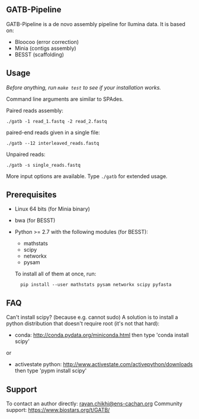 GATB-Pipeline
-------------

GATB-Pipeline is a de novo assembly pipeline for llumina data.
It is based on:
- Bloocoo (error correction)
- Minia (contigs assembly)
- BESST (scaffolding)


Usage
-----

*Before anything, run `make test` to see if your installation works.*

Command line arguments are similar to SPAdes.

Paired reads assembly:

    ./gatb -1 read_1.fastq -2 read_2.fastq

paired-end reads given in a single file:

    ./gatb --12 interleaved_reads.fastq

Unpaired reads:

    ./gatb -s single_reads.fastq

More input options are available. Type `./gatb` for extended usage.



Prerequisites
-------------

- Linux 64 bits (for Minia binary)

- bwa (for BESST)

- Python >= 2.7 with the following modules (for BESST):

    * mathstats
    * scipy
    * networkx
    * pysam

  To install all of them at once, run:

        pip install --user mathstats pysam networkx scipy pyfasta


FAQ
---

Can't install scipy? (because e.g. cannot sudo) A solution is to install a python distribution that doesn't require root (it's not that hard):

- conda: http://conda.pydata.org/miniconda.html then type 'conda install scipy'

or

- activestate python: http://www.activestate.com/activepython/downloads then type 'pypm install scipy'

Support
-------

To contact an author directly: rayan.chikhi@ens-cachan.org
Community support: https://www.biostars.org/t/GATB/

